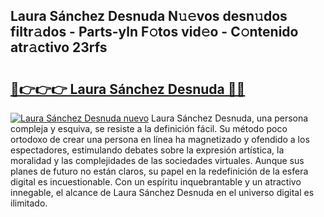 ## Laura Sánchez Desnuda N𝚞𝚎vos desn𝚞dos filtr𝚊dos - Parts-yln F𝚘tos vid𝚎o - C𝚘ntenido atr𝚊ctivo 23rfs

# <h2><a href="http://mbc7m9.tromn.icu/?c=Laura+S%c3%a1nchez+Desnuda">🔗👉👉👉 Laura Sánchez Desnuda 🔗🔗</a></h2>

[![Laura Sánchez Desnuda nuevo](https://i.imgur.com/pEAQMta.gif)](http://mbc7m9.tromn.icu/?c=Laura+S%c3%a1nchez+Desnuda)
Laura Sánchez Desnuda, una persona compleja y esquiva, se resiste a la definición fácil. Su método poco ortodoxo de crear una persona en línea ha magnetizado y ofendido a los espectadores, estimulando debates sobre la expresión artística, la moralidad y las complejidades de las sociedades virtuales. Aunque sus planes de futuro no están claros, su papel en la redefinición de la esfera digital es incuestionable. Con un espíritu inquebrantable y un atractivo innegable, el alcance de Laura Sánchez Desnuda en el universo digital es ilimitado.
